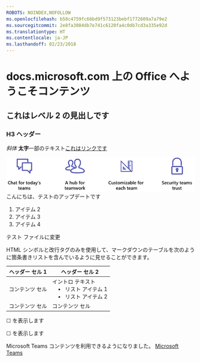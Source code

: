 ```yaml
---
ROBOTS: NOINDEX,NOFOLLOW
ms.openlocfilehash: b58c4759fc66bd9f573123bebf1772609a7a79e2
ms.sourcegitcommit: 2e8fa3084db7e741c6120fa4c0db7cd3a335e92d
ms.translationtype: HT
ms.contentlocale: ja-JP
ms.lasthandoff: 02/23/2018
---
```

# <a name="welcome-to-office-content-on-docsmicrosoftcom"></a>docs.microsoft.com 上の Office へようこそコンテンツ
## <a name="this-is-a-level-2-heading"></a>これはレベル 2 の見出しです
### <a name="h3-header"></a>H3 ヘッダー

*斜体*
**太字**一部のテキスト[これはリンクです](Office-365-groups.md)

![何らかの代替テキスト](media/Overview-Microsoft-Teams-image1.png) こんにちは、テストのアップデートです
1. アイテム 2
2. アイテム 3
3. アイテム 4


テスト ファイルに変更


HTML シンボルと改行タグのみを使用して、マークダウンのテーブルを次のように箇条書きリストを含んでいるように見せることができます。

| ヘッダー セル 1 | ヘッダー セル 2 |
| ---          | ---          |
| コンテンツ セル |イントロ テキスト <br>&nbsp;&nbsp;&nbsp; &bull;&nbsp;&nbsp; リスト アイテム 1<br> &nbsp;&nbsp;&nbsp; &bull;&nbsp;&nbsp; リスト アイテム 2     |
| コンテンツ セル | コンテンツ セル |

<p>&#9744; を表示します</p>
<p>&#x2610; を表示します</p>


Microsoft Teams コンテンツを利用できるようになりました。
[Microsoft Teams](https://docs.microsoft.com/MicrosoftTeams)
